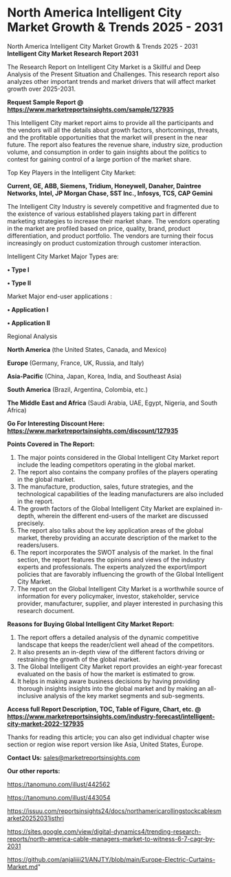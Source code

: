 # North America Intelligent City Market Growth & Trends 2025 - 2031
North America Intelligent City Market Growth & Trends 2025 - 2031
<strong>Intelligent City Market Research Report 2031</strong>

The Research Report on Intelligent City Market is a Skillful and Deep Analysis of the Present Situation and Challenges. This research report also analyzes other important trends and market drivers that will affect market growth over 2025-2031.

<strong>Request Sample Report @ <a href=https://www.marketreportsinsights.com/sample/127935>https://www.marketreportsinsights.com/sample/127935</a></strong>

This Intelligent City market report aims to provide all the participants and the vendors will all the details about growth factors, shortcomings, threats, and the profitable opportunities that the market will present in the near future. The report also features the revenue share, industry size, production volume, and consumption in order to gain insights about the politics to contest for gaining control of a large portion of the market share.

Top Key Players in the Intelligent City Market:

<strong>Current, GE, ABB, Siemens, Tridium, Honeywell, Danaher, Daintree Networks, Intel, JP Morgan Chase, SST Inc., Infosys, TCS, CAP Gemini</strong>

The Intelligent City Industry is severely competitive and fragmented due to the existence of various established players taking part in different marketing strategies to increase their market share. The vendors operating in the market are profiled based on price, quality, brand, product differentiation, and product portfolio. The vendors are turning their focus increasingly on product customization through customer interaction.

Intelligent City Market Major Types are:

<strong>• Type I

• Type II</strong>

Market Major end-user applications :

<strong>• Application I

• Application II</strong>

Regional Analysis

</u><strong><b>North America</b></strong> (the United States, Canada, and Mexico)

<strong><b>Europe </b></strong>(Germany, France, UK, Russia, and Italy)

<strong><b>Asia-Pacific</b></strong> (China, Japan, Korea, India, and Southeast Asia)

<strong><b>South America</b></strong> (Brazil, Argentina, Colombia, etc.)

<strong><b>The Middle East and Africa</b></strong> (Saudi Arabia, UAE, Egypt, Nigeria, and South Africa)

<strong>Go For Interesting Discount Here: <a href=https://www.marketreportsinsights.com/discount/127935>https://www.marketreportsinsights.com/discount/127935</a></strong>

<strong>Points Covered in The Report:</strong>
<ol>
  <li>The major points considered in the Global Intelligent City Market report include the leading competitors operating in the global market.</li>
  <li>The report also contains the company profiles of the players operating in the global market.</li>
  <li>The manufacture, production, sales, future strategies, and the technological capabilities of the leading manufacturers are also included in the report.</li>
  <li>The growth factors of the Global Intelligent City Market are explained in-depth, wherein the different end-users of the market are discussed precisely.</li>
  <li>The report also talks about the key application areas of the global market, thereby providing an accurate description of the market to the readers/users.</li>
  <li>The report incorporates the SWOT analysis of the market. In the final section, the report features the opinions and views of the industry experts and professionals. The experts analyzed the export/import policies that are favorably influencing the growth of the Global Intelligent City Market.</li>
  <li>The report on the Global Intelligent City Market is a worthwhile source of information for every policymaker, investor, stakeholder, service provider, manufacturer, supplier, and player interested in purchasing this research document.</li>
</ol>
<strong>Reasons for Buying Global Intelligent City Market Report:</strong>

<ol>
  <li>The report offers a detailed analysis of the dynamic competitive landscape that keeps the reader/client well ahead of the competitors.</li>
  <li>It also presents an in-depth view of the different factors driving or restraining the growth of the global market.</li>
  <li>The Global Intelligent City Market report provides an eight-year forecast evaluated on the basis of how the market is estimated to grow.</li>
  <li>It helps in making aware business decisions by having providing thorough insights insights into the global market and by making an all-inclusive analysis of the key market segments and sub-segments.</li>
</ol>
<strong>Access full Report Description, TOC, Table of Figure, Chart, etc. @ <a href=https://www.marketreportsinsights.com/industry-forecast/intelligent-city-market-2022-127935>https://www.marketreportsinsights.com/industry-forecast/intelligent-city-market-2022-127935</a></strong>


Thanks for reading this article; you can also get individual chapter wise section or region wise report version like Asia, United States, Europe.

<strong>Contact Us:</strong>
sales@marketreportsinsights.com

<strong>Our other reports:</strong>

<a href=https://tanomuno.com/illust/442562>https://tanomuno.com/illust/442562</a>

<a href=https://tanomuno.com/illust/443054>https://tanomuno.com/illust/443054</a>

<a href=https://issuu.com/reportsinsights24/docs/northamericarollingstockcablesmarket20252031isthri>https://issuu.com/reportsinsights24/docs/northamericarollingstockcablesmarket20252031isthri</a>

<a href=https://sites.google.com/view/digital-dynamics4/trending-research-reports/north-america-cable-managers-market-to-witness-6-7-cagr-by-2031>https://sites.google.com/view/digital-dynamics4/trending-research-reports/north-america-cable-managers-market-to-witness-6-7-cagr-by-2031</a>

<a href=https://github.com/anjaliiii21/ANJTY/blob/main/Europe-Electric-Curtains-Market.md>https://github.com/anjaliiii21/ANJTY/blob/main/Europe-Electric-Curtains-Market.md</a>"

